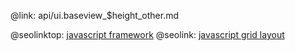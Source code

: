 @link: api/ui.baseview_$height_other.md

@seolinktop: [javascript framework](https://webix.com)
@seolink: [javascript grid layout](https://webix.com/widget/layout/)
